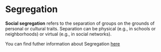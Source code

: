 # Segregation

**Social segregation** refers to the separation of groups on the grounds of personal or cultural traits. Separation can be physical (e.g., in schools or neighborhoods) or virtual (e.g., in social networks). 

You can find futher information about Segregation [here](../../T3.3/segregation.md)
